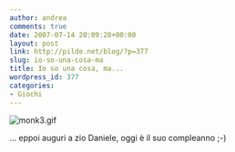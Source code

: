 ```yaml
---
author: andrea
comments: true
date: 2007-07-14 20:09:28+00:00
layout: post
link: http://pilde.net/blog/?p=377
slug: io-so-una-cosa-ma
title: Io so una cosa, ma...
wordpress_id: 377
categories:
- Giochi
---
```


![monk3.gif](http://pilde.net/blog/wp-content/uploads/2007/07/monk3.gif)




... eppoi auguri a zio Daniele, oggi è il suo compleanno ;-)



